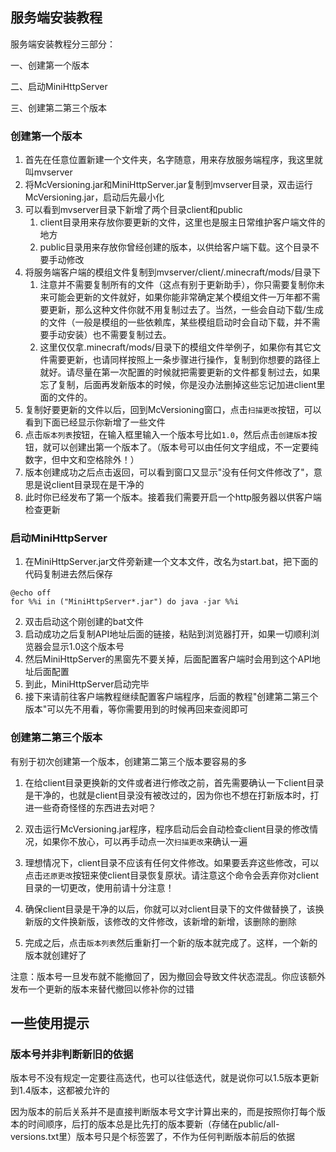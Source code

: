 ## 服务端安装教程

服务端安装教程分三部分：

一、创建第一个版本

二、启动MiniHttpServer

三、创建第二第三个版本

### 创建第一个版本

1. 首先在任意位置新建一个文件夹，名字随意，用来存放服务端程序，我这里就叫mvserver
2. 将McVersioning.jar和MiniHttpServer.jar复制到mvserver目录，双击运行McVersioning.jar，启动后先最小化
3. 可以看到mvserver目录下新增了两个目录client和public
   1. client目录用来存放你要更新的文件，这里也是服主日常维护客户端文件的地方
   2. public目录用来存放你曾经创建的版本，以供给客户端下载。这个目录不要手动修改
4. 将服务端客户端的模组文件复制到mvserver/client/.minecraft/mods/目录下
   1. 注意并不需要复制所有的文件（这点有别于更新助手），你只需要复制你未来可能会更新的文件就好，如果你能非常确定某个模组文件一万年都不需要更新，那么这种文件你就不用复制过去了。当然，一些会自动下载/生成的文件（一般是模组的一些依赖库，某些模组启动时会自动下载，并不需要手动安装）也不需要复制过去。
   2. 这里仅仅拿.minecraft/mods/目录下的模组文件举例子，如果你有其它文件需要更新，也请同样按照上一条步骤进行操作，复制到你想要的路径上就好。请尽量在第一次配置的时候就把需要更新的文件都复制过去，如果忘了复制，后面再发新版本的时候，你是没办法删掉这些忘记加进client里面的文件的。
5. 复制好要更新的文件以后，回到McVersioning窗口，点击`扫描更改`按钮，可以看到下面已经显示你新增了一些文件
6. 点击`版本列表`按钮，在输入框里输入一个版本号比如`1.0`，然后点击`创建版本`按钮，就可以创建出第一个版本了。（版本号可以由任何文字组成，不一定要纯数字，但中文和空格除外！）
7. 版本创建成功之后点击返回，可以看到窗口又显示"没有任何文件修改了"，意思是说client目录现在是干净的
8. 此时你已经发布了第一个版本。接着我们需要开启一个http服务器以供客户端检查更新

### 启动MiniHttpServer

1. 在MiniHttpServer.jar文件旁新建一个文本文件，改名为start.bat，把下面的代码复制进去然后保存

```
@echo off
for %%i in ("MiniHttpServer*.jar") do java -jar %%i
```

2. 双击启动这个刚创建的bat文件
3. 启动成功之后复制API地址后面的链接，粘贴到浏览器打开，如果一切顺利浏览器会显示1.0这个版本号
4. 然后MiniHttpServer的黑窗先不要关掉，后面配置客户端时会用到这个API地址后面配置
5. 到此，MiniHttpServer启动完毕
6. 接下来请前往客户端教程继续配置客户端程序，后面的教程"创建第二第三个版本"可以先不用看，等你需要用到的时候再回来查阅即可

### 创建第二第三个版本

有别于初次创建第一个版本，创建第二第三个版本要容易的多

1. 在给client目录更换新的文件或者进行修改之前，首先需要确认一下client目录是干净的，也就是client目录没有被改过的，因为你也不想在打新版本时，打进一些奇奇怪怪的东西进去对吧？

2. 双击运行McVersioning.jar程序，程序启动后会自动检查client目录的修改情况，如果你不放心，可以再手动点一次`扫描更改`来确认一遍

3. 理想情况下，client目录不应该有任何文件修改。如果要丢弃这些修改，可以点击`还原更改`按钮来使client目录恢复原状。请注意这个命令会丢弃你对client目录的一切更改，使用前请十分注意！

4. 确保client目录是干净的以后，你就可以对client目录下的文件做替换了，该换新版的文件换新版，该修改的文件修改，该新增的新增，该删除的删除

5. 完成之后，点击`版本列表`然后重新打一个新的版本就完成了。这样，一个新的版本就创建好了

注意：版本号一旦发布就不能撤回了，因为撤回会导致文件状态混乱。你应该额外发布一个更新的版本来替代撤回以修补你的过错

## 一些使用提示

### 版本号并非判断新旧的依据

版本号不没有规定一定要往高迭代，也可以往低迭代，就是说你可以1.5版本更新到1.4版本，这都被允许的

因为版本的前后关系并不是直接判断版本号文字计算出来的，而是按照你打每个版本的时间顺序，后打的版本总是比先打的版本要新（存储在public/all-versions.txt里）版本号只是个标签罢了，不作为任何判断版本前后的依据
